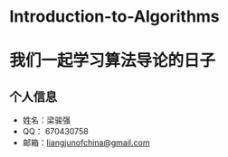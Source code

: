 ﻿# Introduction-to-Algorithms
# 我们一起学习算法导论的日子

## 个人信息
- 姓名：梁骏强
- QQ：	670430758
- 邮箱：liangjunofchina@gmail.com

